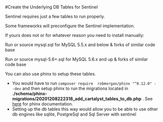 #Create the Underlying DB Tables for Sentinel

Sentinel requires just a few tables to run properly.

Some frameworks will preconfigure the Sentinel implementation.

If yours does not or for whatever reason you need to install manually:

Run or source mysql.sql for MySQL 5.5.x and below & forks of similar code base

Run or source mysql-5.6+.sql for MySQL 5.6.x and up & forks of similar code base 

You can also use phinx to setup these tables. 
* You would have to run `composer require  robmorgan/phinx "^0.12.0" --dev` and then setup phinx to run the migrations located in **./schema/phinx-migrations/20201208222318_add_cartalyst_tables_to_db.php** . See [here](https://book.cakephp.org/phinx/0/en/) for phinx documentation.
* Setting up the db tables this way would allow you to be able to use other db engines like sqlite, PostgreSql and Sql Server with sentinel
